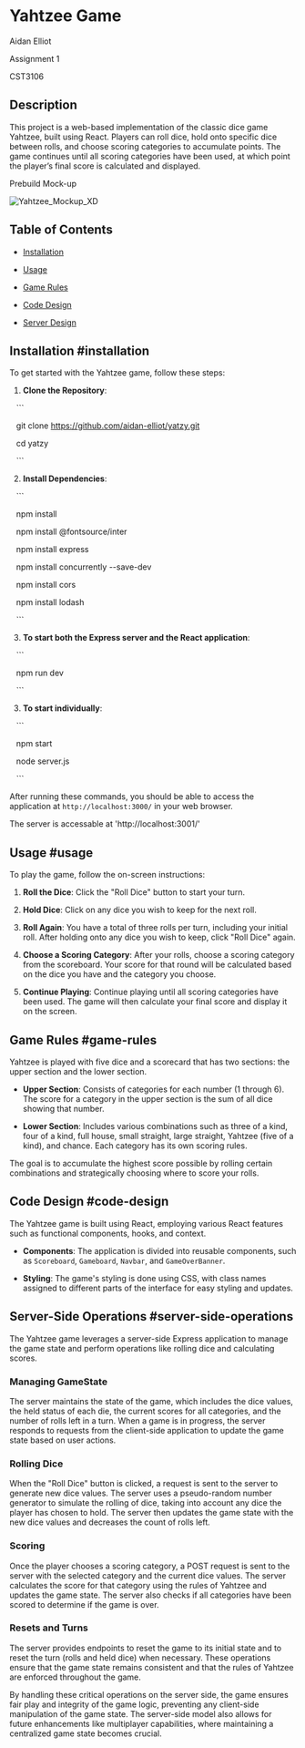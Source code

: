 # Yahtzee Game

Aidan Elliot

Assignment 1

CST3106

  

## Description

This project is a web-based implementation of the classic dice game Yahtzee, built using React. Players can roll dice, hold onto specific dice between rolls, and choose scoring categories to accumulate points. The game continues until all scoring categories have been used, at which point the player’s final score is calculated and displayed.

  

Prebuild Mock-up

![Yahtzee_Mockup_XD](https://github.com/aidan-elliot/yatzy/assets/81194636/9f3610cf-4594-4a22-87cd-1ce4d2ee033b)

  

## Table of Contents

- [Installation](#installation)

- [Usage](#usage)

- [Game Rules](#game-rules)

- [Code Design](#code-design)

- [Server Design](#server-side-operations)
  

## Installation #installation

To get started with the Yahtzee game, follow these steps:

  

1. **Clone the Repository**:

   ```

   git clone https://github.com/aidan-elliot/yatzy.git

   cd yatzy

   ```

  

2. **Install Dependencies**:

   ```

   npm install

   npm install @fontsource/inter

   npm install express

   npm install concurrently --save-dev

   npm install cors

   npm install lodash

   ```

3. **To start both the Express server and the React application**:

   ```

   npm run dev

   ```

  

3. **To start individually**:

   ```

   npm start

   node server.js

   ```

  

After running these commands, you should be able to access the application at `http://localhost:3000/` in your web browser.

  

The server is accessable at 'http://localhost:3001/'

  

## Usage #usage

To play the game, follow the on-screen instructions:

  

1. **Roll the Dice**: Click the "Roll Dice" button to start your turn.

2. **Hold Dice**: Click on any dice you wish to keep for the next roll.

3. **Roll Again**: You have a total of three rolls per turn, including your initial roll. After holding onto any dice you wish to keep, click "Roll Dice" again.

4. **Choose a Scoring Category**: After your rolls, choose a scoring category from the scoreboard. Your score for that round will be calculated based on the dice you have and the category you choose.

5. **Continue Playing**: Continue playing until all scoring categories have been used. The game will then calculate your final score and display it on the screen.

  

## Game Rules #game-rules

Yahtzee is played with five dice and a scorecard that has two sections: the upper section and the lower section.

  

- **Upper Section**: Consists of categories for each number (1 through 6). The score for a category in the upper section is the sum of all dice showing that number.

- **Lower Section**: Includes various combinations such as three of a kind, four of a kind, full house, small straight, large straight, Yahtzee (five of a kind), and chance. Each category has its own scoring rules.

  

The goal is to accumulate the highest score possible by rolling certain combinations and strategically choosing where to score your rolls.

  

## Code Design #code-design

The Yahtzee game is built using React, employing various React features such as functional components, hooks, and context.

  

- **Components**: The application is divided into reusable components, such as `Scoreboard`, `Gameboard`, `Navbar`, and `GameOverBanner`.

- **Styling**: The game's styling is done using CSS, with class names assigned to different parts of the interface for easy styling and updates.

  

## Server-Side Operations #server-side-operations

The Yahtzee game leverages a server-side Express application to manage the game state and perform operations like rolling dice and calculating scores.

  

### Managing GameState

The server maintains the state of the game, which includes the dice values, the held status of each die, the current scores for all categories, and the number of rolls left in a turn. When a game is in progress, the server responds to requests from the client-side application to update the game state based on user actions.

  

### Rolling Dice

When the "Roll Dice" button is clicked, a request is sent to the server to generate new dice values. The server uses a pseudo-random number generator to simulate the rolling of dice, taking into account any dice the player has chosen to hold. The server then updates the game state with the new dice values and decreases the count of rolls left.

  

### Scoring

Once the player chooses a scoring category, a POST request is sent to the server with the selected category and the current dice values. The server calculates the score for that category using the rules of Yahtzee and updates the game state. The server also checks if all categories have been scored to determine if the game is over.

  

### Resets and Turns

The server provides endpoints to reset the game to its initial state and to reset the turn (rolls and held dice) when necessary. These operations ensure that the game state remains consistent and that the rules of Yahtzee are enforced throughout the game.

  

By handling these critical operations on the server side, the game ensures fair play and integrity of the game logic, preventing any client-side manipulation of the game state. The server-side model also allows for future enhancements like multiplayer capabilities, where maintaining a centralized game state becomes crucial.
